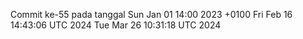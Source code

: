 Commit ke-55 pada tanggal Sun Jan 01 14:00 2023 +0100
Fri Feb 16 14:43:06 UTC 2024
Tue Mar 26 10:31:18 UTC 2024
